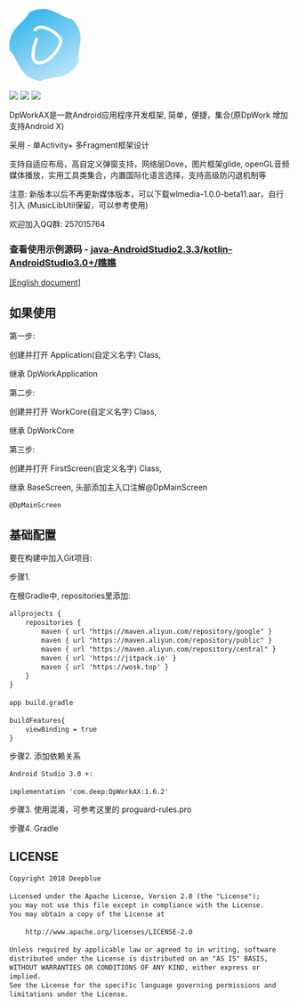 ![Image text](https://raw.githubusercontent.com/Deepblue1996/DpWorkAX/master/ic_logo.png)

<a href="http://developer.android.com/index.html"><img src="https://img.shields.io/badge/platform-android-green.svg"></a>
[![](https://jitpack.io/v/Deepblue1996/Bun.svg)](https://jitpack.io/#Deepblue1996/Bun)
<a href="https://www.apache.org/licenses/LICENSE-2.0"><img src="https://img.shields.io/badge/license-apache-green.svg"></a>

DpWorkAX是一款Android应用程序开发框架, 简单，便捷，集合(原DpWork 增加支持Android X)

采用 - 单Activity+ 多Fragment框架设计

支持自适应布局，高自定义弹窗支持，网络层Dove，图片框架glide,
openGL音频媒体播放，实用工具类集合，内置国际化语言选择，支持高级防闪退机制等

注意: 新版本以后不再更新媒体版本，可以下载wlmedia-1.0.0-beta11.aar，自行引入 (MusicLibUtil保留，可以参考使用)

欢迎加入QQ群: 257015764

### 查看使用示例源码 - <a href="https://github.com/Deepblue1996/DpWorkDemo">java-AndroidStudio2.3.3</a>/<a href="https://github.com/Deepblue1996/QiaoQiao">kotlin-AndroidStudio3.0+/瞧瞧</a>

[[English document]](https://github.com/Deepblue1996/DpWorkAX/blob/master/README.md)

## 如果使用

第一步:

创建并打开 Application(自定义名字) Class,

继承 DpWorkApplication

第二步:

创建并打开 WorkCore(自定义名字) Class,

继承 DpWorkCore

第三步:

创建并打开 FirstScreen(自定义名字) Class,

继承 BaseScreen, 头部添加主入口注解@DpMainScreen

<pre><code>@DpMainScreen
</code></pre>

## 基础配置

要在构建中加入Git项目:

步骤1.

在根Gradle中, repositories里添加:

	allprojects {
	    repositories {
            maven { url "https://maven.aliyun.com/repository/google" }
            maven { url "https://maven.aliyun.com/repository/public" }
            maven { url "https://maven.aliyun.com/repository/central" }
		    maven { url 'https://jitpack.io' }
		    maven { url 'https://wosk.top' }
	    }
	}

	app build.gradle

    buildFeatures{
        viewBinding = true
    }

步骤2. 添加依赖关系

	Android Studio 3.0 +:

    implementation 'com.deep:DpWorkAX:1.6.2'

步骤3. 使用混淆，可参考这里的 proguard-rules.pro

步骤4. Gradle

## LICENSE

<pre><code>Copyright 2018 Deepblue

Licensed under the Apache License, Version 2.0 (the "License");
you may not use this file except in compliance with the License.
You may obtain a copy of the License at

    http://www.apache.org/licenses/LICENSE-2.0

Unless required by applicable law or agreed to in writing, software
distributed under the License is distributed on an "AS IS" BASIS,
WITHOUT WARRANTIES OR CONDITIONS OF ANY KIND, either express or implied.
See the License for the specific language governing permissions and
limitations under the License.
</code></pre>

